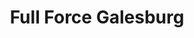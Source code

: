 ---
title: Full Force Galesburg
label: Emperor Jones
band:
    - John Darnielle
songs:
    - New Britain
    - Snow Owl
    - West Country Dream
    - Masher
    - Chinese House Flowers
    - Ontario
    - Down Here
    - Twin Human Highway Flares
    - Weekend in Western Illinois
    - US Mill
    - Song for the Julian Calendar
    - Maize Stalk Drinking Blood
    - Evening in Stalingrad
    - Minnesota
    - Original Air-Blue Gown
    - It's All Here in Brownsville
---